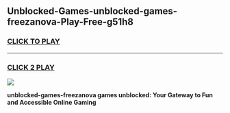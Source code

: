 
## Unblocked-Games-unblocked-games-freezanova-Play-Free-g51h8
<h3>
<a href="https://premium76.site?title=unblocked-games-freezanova&ref=18A">CLICK TO PLAY</a></h3>
<hr>

<h3>
<a href="https://premium76.site?title=unblocked-games-freezanova&ref=18A">CLICK 2 PLAY</a>
  
</h3>

<a href="https://premium76.site?title=unblocked-games-freezanova&ref=18A"><img src="https://clearcache.store/games.png"></a>


**unblocked-games-freezanova games unblocked: Your Gateway to Fun and Accessible Online Gaming**
